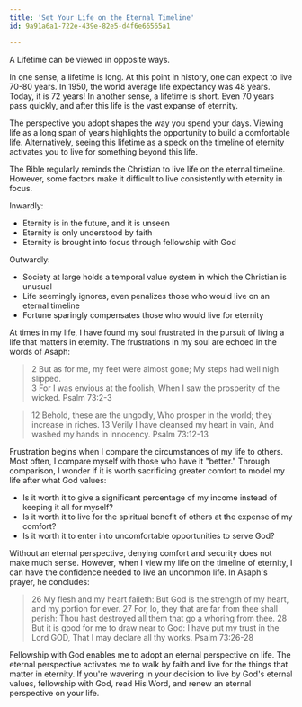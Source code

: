 ```yaml
---
title: 'Set Your Life on the Eternal Timeline'
id: 9a91a6a1-722e-439e-82e5-d4f6e66565a1

---
```

A Lifetime can be viewed in opposite ways.

In one sense, a lifetime is long. At this point in history, one can expect to live 70-80 years. In 1950, the world average life expectancy was 48 years. Today, it is 72 years! In another sense, a lifetime is short. Even 70 years pass quickly, and after this life is the vast expanse of eternity.

The perspective you adopt shapes the way you spend your days. Viewing life as a long span of years highlights the opportunity to build a comfortable life. Alternatively, seeing this lifetime as a speck on the timeline of eternity activates you to live for something beyond this life.

The Bible regularly reminds the Christian to live life on the eternal timeline. However, some factors make it difficult to live consistently with eternity in focus. 

Inwardly:

- Eternity is in the future, and it is unseen 
- Eternity is only understood by faith
- Eternity is brought into focus through fellowship with God

Outwardly:

- Society at large holds a temporal value system in which the Christian is unusual
- Life seemingly ignores, even penalizes those who would live on an eternal timeline
- Fortune sparingly compensates those who would live for eternity

At times in my life, I have found my soul frustrated in the pursuit of living a life that matters in eternity. The frustrations in my soul are echoed in the words of Asaph:

> 2 But as for me, my feet were almost gone; My steps had well nigh slipped.      
> 3 For I was envious at the foolish, When I saw the prosperity of the wicked.
> Psalm 73:2-3  
  
> 12 Behold, these are the ungodly, Who prosper in the world; they increase in riches.
> 13 Verily I have cleansed my heart in vain, And washed my hands in innocency.
> Psalm 73:12-13

Frustration begins when I compare the circumstances of my life to others. Most often, I compare myself with those who have it "better." Through comparison, I wonder if it is worth sacrificing greater comfort to model my life after what God values:

- Is it worth it to give a significant percentage of my income instead of keeping it all for myself?
- Is it worth it to live for the spiritual benefit of others at the expense of my comfort?
- Is it worth it to enter into uncomfortable opportunities to serve God?

Without an eternal perspective, denying comfort and security does not make much sense. However, when I view my life on the timeline of eternity, I can have the confidence needed to live an uncommon life. In Asaph's prayer, he concludes:

> 26 My flesh and my heart faileth: But God is the strength of my heart, and my portion for ever.
> 27 For, lo, they that are far from thee shall perish: Thou hast destroyed all them that go a whoring from thee.
> 28 But it is good for me to draw near to God: I have put my trust in the Lord GOD, That I may declare all thy works.
> Psalm 73:26-28

Fellowship with God enables me to adopt an eternal perspective on life. The eternal perspective activates me to walk by faith and live for the things that matter in eternity. If you're wavering in your decision to live by God's eternal values, fellowship with God, read His Word, and renew an eternal perspective on your life.